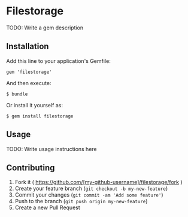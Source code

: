 # Filestorage

TODO: Write a gem description

## Installation

Add this line to your application's Gemfile:

    gem 'filestorage'

And then execute:

    $ bundle

Or install it yourself as:

    $ gem install filestorage

## Usage

TODO: Write usage instructions here

## Contributing

1. Fork it ( https://github.com/[my-github-username]/filestorage/fork )
2. Create your feature branch (`git checkout -b my-new-feature`)
3. Commit your changes (`git commit -am 'Add some feature'`)
4. Push to the branch (`git push origin my-new-feature`)
5. Create a new Pull Request
